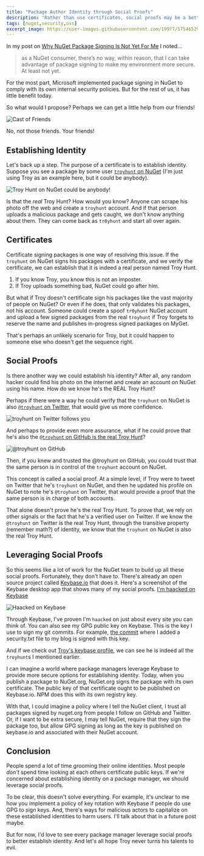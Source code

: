 ```yaml
---
title: "Package Author Identity through Social Proofs"
description: "Rather than use certificates, social proofs may be a better approach to establishing the identity of a package author"
tags: [nuget,security,oss]
excerpt_image: https://user-images.githubusercontent.com/19977/57546529-c51a8a80-7311-11e9-9047-117c25f47649.png
---
```


In my post on [Why NuGet Package Signing Is Not Yet For Me](https://haacked.com/archive/2019/04/03/nuget-package-signing/) I noted...

> as a NuGet consumer, there’s no way, within reason, that I can take advantage of package signing to make my environment more secure. At least not yet.

For the most part, Microsoft implemented package signing in NuGet to comply with its own internal security policies. But for the rest of us, it has little benefit today.

So what would I propose? Perhaps we can get a little help from our friends!

![Cast of Friends](https://user-images.githubusercontent.com/19977/57546529-c51a8a80-7311-11e9-9047-117c25f47649.png)

No, not those friends. Your friends!

## Establishing Identity

Let's back up a step. The purpose of a certificate is to establish identity. Suppose you see a package by some user [`troyhunt` on NuGet](https://www.nuget.org/profiles/troyhunt) (I'm just using Troy as an example here, but it could be anybody).

![Troy Hunt on NuGet could be anybody!](https://user-images.githubusercontent.com/19977/57544685-f80e4f80-730c-11e9-8108-1208e613ada0.png)

Is that the _real_ Troy Hunt? How would you know? Anyone can scrape his photo off the web and create a `troyhunt` account. And if that person uploads a malicious package and gets caught, we don't know anything about them. They can come back as `tr0yhunt` and start all over again.

## Certificates

Certificate signing packages is one way of resolving this issue. If the `troyhunt` on NuGet signs his packages with a certificate, and we verify the certificate, we can establish that it is indeed a real person named Troy Hunt.

1. If you know Troy, you know this is not an imposter.
2. If Troy uploads something bad, NuGet could go after him.

But what if Troy doesn't certificate sign his packages like the vast majority of people on NuGet? Or even if he does, that only validates his packages, not his account. Someone could create a spoof `tr0yhunt` NuGet account and upload a few signed packages from the real `troyhunt` if Troy forgets to reserve the name and publishes in-progress signed packages on MyGet.

That's perhaps an unlikely scenario for Troy, but it could happen to someone else who doesn't get the sequence right.

## Social Proofs

Is there another way we could establish his identity? After all, any random hacker could find his photo on the internet and create an account on NuGet using his name. How do we know he's the REAL Troy Hunt?

Perhaps if there were a way he could verify that the `troyhunt` on NuGet is also [`@troyhunt` on Twitter](https://twitter.com/troyhunt), that would give us more confidence.

![troyhunt on Twitter follows you](https://user-images.githubusercontent.com/19977/57544859-779c1e80-730d-11e9-86c3-9b79bcc5ea91.png)

And perhaps to provide even more assurance, what if he could prove that he's also the [`@troyhunt` on GitHub is the real Troy Hunt](https://github.com/troyhunt)?

![@troyhunt on GitHub](https://user-images.githubusercontent.com/19977/57550806-3d864900-731c-11e9-9e1d-c8a72e4d924f.png)

Then, if you knew and trusted the @troyhunt on GitHub, you could trust that the same person is in control of the `troyhunt` account on NuGet.

This concept is called a social proof. At a simple level, if Troy were to tweet on Twitter that he's `troyhunt` on NuGet, and then he updated his profile on NuGet to note he's `@troyhunt` on Twitter, that would provide a proof that the same person is in charge of both accounts.

That alone doesn't prove he's the real Troy Hunt. To prove that, we rely on other signals or the fact that he's a verified user on Twitter. If we know the `@troyhunt` on Twitter is the real Troy Hunt, through the transitive property (remember math?) of identity, we know that the `troyhunt` on NuGet is also the real Troy Hunt.

## Leveraging Social Proofs

So this seems like a lot of work for the NuGet team to build up all these social proofs. Fortunately, they don't have to. There's already an open source project called [Keybase.io](https://keybase.io/) that does it. Here's a screenshot of the Keybase desktop app that shows many of my social proofs. [I'm haacked on Keybase](https://keybase.io/haacked)

![Haacked on Keybase](https://user-images.githubusercontent.com/19977/57545727-1d508d00-7310-11e9-856c-ac45354a0885.png)

Through Keybase, I've proven I'm `haacked` on just about every site you can think of. You can also see my GPG public key on Keybase. This is the key I use to sign my git commits. For example, [the commit](https://github.com/haacked/haacked.com/commit/30175fa1bba09a4c13dbb3e7b378dfa76f42d1a8) where I added a security.txt file to my blog is signed with this key.

And if we check out [Troy's keybase profile](https://keybase.io/troyhunt), we can see he is indeed all the `troyhunt`s I mentioned earlier.

I can imagine a world where package managers leverage Keybase to provide more secure options for establishing identity. Today, when you publish a package to NuGet.org, NuGet.org signs the package with its own certificate. The public key of that certificate ought to be published on Keybase.io. NPM does this with its own registry key.

With that, I could imagine a policy where I tell the NuGet client, I trust all packages signed by nuget.org from people I follow on GitHub and Twitter. Or, if I want to be extra secure, I may tell NuGet, require that they sign the package too, but allow GPG signing as long as the key is published on keybase.io and associated with their NuGet account.

## Conclusion

People spend a lot of time grooming their online identities. Most people _don't_ spend time looking at each others certificate public keys. If we're concerned about establishing identity on a package manager, we should leverage social proofs.

To be clear, this doesn't solve everything. For example, it's unclear to me how you implement a policy of key rotation with Keybase if people do use GPG to sign keys. And, there's ways for malicious actors to capitalize on these established identities to harm users. I'll talk about that in a future post maybe.

But for now, I'd love to see every package manager leverage social proofs to better establish identity. And let's all hope Troy never turns his talents to evil.
